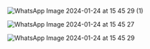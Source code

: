 ![WhatsApp Image 2024-01-24 at 15 45 29 (1)](https://github.com/Ader-EX/Foodie-RN/assets/81519720/0551ff41-c15b-4bd5-964e-307adbf2c910)

![WhatsApp Image 2024-01-24 at 15 45 27](https://github.com/Ader-EX/Foodie-RN/assets/81519720/72dd015f-0ff2-4963-bf6d-4bbd2eb5af8e)

![WhatsApp Image 2024-01-24 at 15 45 29](https://github.com/Ader-EX/Foodie-RN/assets/81519720/05d38e92-31f6-4341-b6b4-bf051723c90e)

